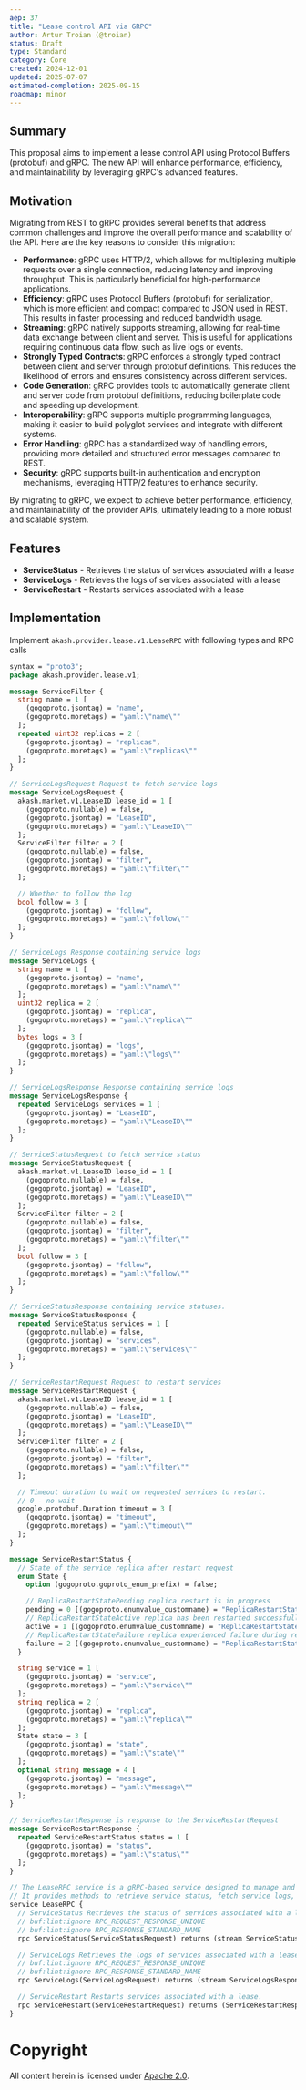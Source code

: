 ```yaml
---
aep: 37
title: "Lease control API via GRPC"
author: Artur Troian (@troian)
status: Draft
type: Standard
category: Core
created: 2024-12-01
updated: 2025-07-07
estimated-completion: 2025-09-15
roadmap: minor
---
```


## Summary

This proposal aims to implement a lease control API using Protocol Buffers (protobuf) and gRPC. The new API will enhance performance, efficiency, and maintainability by leveraging gRPC's advanced features.

## Motivation

Migrating from REST to gRPC provides several benefits that address common challenges and improve the overall performance and scalability of the API.
Here are the key reasons to consider this migration:

- **Performance**: gRPC uses HTTP/2, which allows for multiplexing multiple requests over a single connection, reducing latency and improving throughput. This is particularly beneficial for
  high-performance applications.
- **Efficiency**: gRPC uses Protocol Buffers (protobuf) for serialization, which is more efficient and compact compared to JSON used in REST. This results in faster processing and reduced bandwidth
  usage.
- **Streaming**: gRPC natively supports streaming, allowing for real-time data exchange between client and server. This is useful for applications requiring continuous data flow, such as live logs or
  events.
- **Strongly Typed Contracts**: gRPC enforces a strongly typed contract between client and server through protobuf definitions. This reduces the likelihood of errors and ensures consistency across
  different services.
- **Code Generation**: gRPC provides tools to automatically generate client and server code from protobuf definitions, reducing boilerplate code and speeding up development.
- **Interoperability**: gRPC supports multiple programming languages, making it easier to build polyglot services and integrate with different systems.
- **Error Handling**: gRPC has a standardized way of handling errors, providing more detailed and structured error messages compared to REST.
- **Security**: gRPC supports built-in authentication and encryption mechanisms, leveraging HTTP/2 features to enhance security.

By migrating to gRPC, we expect to achieve better performance, efficiency, and maintainability of the provider APIs, ultimately leading to a more robust and scalable system.

## Features

* **ServiceStatus** - Retrieves the status of services associated with a lease
* **ServiceLogs** - Retrieves the logs of services associated with a lease
* **ServiceRestart** - Restarts services associated with a lease


## Implementation

Implement `akash.provider.lease.v1.LeaseRPC` with following types and RPC calls


```protobuf
syntax = "proto3";
package akash.provider.lease.v1;

message ServiceFilter {
  string name = 1 [
    (gogoproto.jsontag) = "name",
    (gogoproto.moretags) = "yaml:\"name\""
  ];
  repeated uint32 replicas = 2 [
    (gogoproto.jsontag) = "replicas",
    (gogoproto.moretags) = "yaml:\"replicas\""
  ];
}

// ServiceLogsRequest Request to fetch service logs
message ServiceLogsRequest {
  akash.market.v1.LeaseID lease_id = 1 [
    (gogoproto.nullable) = false,
    (gogoproto.jsontag) = "LeaseID",
    (gogoproto.moretags) = "yaml:\"LeaseID\""
  ];
  ServiceFilter filter = 2 [
    (gogoproto.nullable) = false,
    (gogoproto.jsontag) = "filter",
    (gogoproto.moretags) = "yaml:\"filter\""
  ];

  // Whether to follow the log
  bool follow = 3 [
    (gogoproto.jsontag) = "follow",
    (gogoproto.moretags) = "yaml:\"follow\""
  ];
}

// ServiceLogs Response containing service logs
message ServiceLogs {
  string name = 1 [
    (gogoproto.jsontag) = "name",
    (gogoproto.moretags) = "yaml:\"name\""
  ];
  uint32 replica = 2 [
    (gogoproto.jsontag) = "replica",
    (gogoproto.moretags) = "yaml:\"replica\""
  ];
  bytes logs = 3 [
    (gogoproto.jsontag) = "logs",
    (gogoproto.moretags) = "yaml:\"logs\""
  ];
}

// ServiceLogsResponse Response containing service logs
message ServiceLogsResponse {
  repeated ServiceLogs services = 1 [
    (gogoproto.jsontag) = "LeaseID",
    (gogoproto.moretags) = "yaml:\"LeaseID\""
  ];
}

// ServiceStatusRequest to fetch service status
message ServiceStatusRequest {
  akash.market.v1.LeaseID lease_id = 1 [
    (gogoproto.nullable) = false,
    (gogoproto.jsontag) = "LeaseID",
    (gogoproto.moretags) = "yaml:\"LeaseID\""
  ];
  ServiceFilter filter = 2 [
    (gogoproto.nullable) = false,
    (gogoproto.jsontag) = "filter",
    (gogoproto.moretags) = "yaml:\"filter\""
  ];
  bool follow = 3 [
    (gogoproto.jsontag) = "follow",
    (gogoproto.moretags) = "yaml:\"follow\""
  ];
}

// ServiceStatusResponse containing service statuses.
message ServiceStatusResponse {
  repeated ServiceStatus services = 1 [
    (gogoproto.nullable) = false,
    (gogoproto.jsontag) = "services",
    (gogoproto.moretags) = "yaml:\"services\""
  ];
}

// ServiceRestartRequest Request to restart services
message ServiceRestartRequest {
  akash.market.v1.LeaseID lease_id = 1 [
    (gogoproto.nullable) = false,
    (gogoproto.jsontag) = "LeaseID",
    (gogoproto.moretags) = "yaml:\"LeaseID\""
  ];
  ServiceFilter filter = 2 [
    (gogoproto.nullable) = false,
    (gogoproto.jsontag) = "filter",
    (gogoproto.moretags) = "yaml:\"filter\""
  ];

  // Timeout duration to wait on requested services to restart.
  // 0 - no wait
  google.protobuf.Duration timeout = 3 [
    (gogoproto.jsontag) = "timeout",
    (gogoproto.moretags) = "yaml:\"timeout\""
  ];
}

message ServiceRestartStatus {
  // State of the service replica after restart request
  enum State {
    option (gogoproto.goproto_enum_prefix) = false;

    // ReplicaRestartStatePending replica restart is in progress
    pending = 0 [(gogoproto.enumvalue_customname) = "ReplicaRestartStatePending"];
    // ReplicaRestartStateActive replica has been restarted successfully
    active = 1 [(gogoproto.enumvalue_customname) = "ReplicaRestartStateActive"];
    // ReplicaRestartStateFailure replica experienced failure during restart
    failure = 2 [(gogoproto.enumvalue_customname) = "ReplicaRestartStateFailure"];
  }

  string service = 1 [
    (gogoproto.jsontag) = "service",
    (gogoproto.moretags) = "yaml:\"service\""
  ];
  string replica = 2 [
    (gogoproto.jsontag) = "replica",
    (gogoproto.moretags) = "yaml:\"replica\""
  ];
  State state = 3 [
    (gogoproto.jsontag) = "state",
    (gogoproto.moretags) = "yaml:\"state\""
  ];
  optional string message = 4 [
    (gogoproto.jsontag) = "message",
    (gogoproto.moretags) = "yaml:\"message\""
  ];
}

// ServiceRestartResponse is response to the ServiceRestartRequest
message ServiceRestartResponse {
  repeated ServiceRestartStatus status = 1 [
    (gogoproto.jsontag) = "status",
    (gogoproto.moretags) = "yaml:\"status\""
  ];
}

// The LeaseRPC service is a gRPC-based service designed to manage and control leases within the Akash Provider ecosystem.
// It provides methods to retrieve service status, fetch service logs, and restart services associated with a lease.
service LeaseRPC {
  // ServiceStatus Retrieves the status of services associated with a lease.
  // buf:lint:ignore RPC_REQUEST_RESPONSE_UNIQUE
  // buf:lint:ignore RPC_RESPONSE_STANDARD_NAME
  rpc ServiceStatus(ServiceStatusRequest) returns (stream ServiceStatusResponse);

  // ServiceLogs Retrieves the logs of services associated with a lease.
  // buf:lint:ignore RPC_REQUEST_RESPONSE_UNIQUE
  // buf:lint:ignore RPC_RESPONSE_STANDARD_NAME
  rpc ServiceLogs(ServiceLogsRequest) returns (stream ServiceLogsResponse);

  // ServiceRestart Restarts services associated with a lease.
  rpc ServiceRestart(ServiceRestartRequest) returns (ServiceRestartResponse);
}
```

# Copyright

All content herein is licensed under [Apache 2.0](https://www.apache.org/licenses/LICENSE-2.0).
